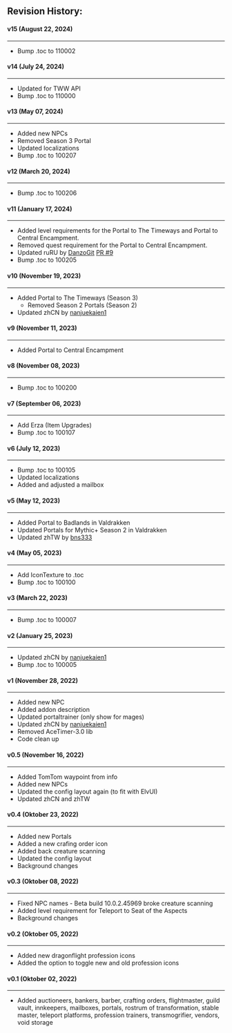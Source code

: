 ## Revision History:

#### v15 (August 22, 2024)
-------------------------------
* Bump .toc to 110002

#### v14 (July 24, 2024)
-------------------------------
* Updated for TWW API
* Bump .toc to 110000

#### v13 (May 07, 2024)
-------------------------------
* Added new NPCs
* Removed Season 3 Portal
* Updated localizations
* Bump .toc to 100207

#### v12 (March 20, 2024)
-------------------------------
* Bump .toc to 100206

#### v11 (January 17, 2024)
-------------------------------
* Added level requirements for the Portal to The Timeways and Portal to Central Encampment.
* Removed quest requirement for the Portal to Central Encampment.
* Updated ruRU by [DanzoGit](https://github.com/DanzoGit) [PR #9](https://github.com/Dathwada/handynotes-valdrakken/pull/9)
* Bump .toc to 100205

#### v10 (November 19, 2023)
-------------------------------
* Added Portal to The Timeways (Season 3)
    * Removed Season 2 Portals (Season 2)
* Updated zhCN by [nanjuekaien1](https://github.com/nanjuekaien1)

#### v9 (November 11, 2023)
-------------------------------
* Added Portal to Central Encampment

#### v8 (November 08, 2023)
-------------------------------
* Bump .toc to 100200

#### v7 (September 06, 2023)
-------------------------------
* Add Erza (Item Upgrades)
* Bump .toc to 100107

#### v6 (July 12, 2023)
-------------------------------
* Bump .toc to 100105
* Updated localizations
* Added and adjusted a mailbox

#### v5 (May 12, 2023)
-------------------------------
* Added Portal to Badlands in Valdrakken
* Updated Portals for Mythic+ Season 2 in Valdrakken
* Updated zhTW by [bns333](https://legacy.curseforge.com/members/bns333)

#### v4 (May 05, 2023)
-------------------------------
* Add IconTexture to .toc
* Bump .toc to 100100

#### v3 (March 22, 2023)
-------------------------------
* Bump .toc to 100007

#### v2 (January 25, 2023)
-------------------------------
* Updated zhCN by [nanjuekaien1](https://github.com/Dathwada/handynotes-valdrakken/pull/2)
* Bump .toc to 100005

#### v1 (November 28, 2022)
-------------------------------
* Added new NPC
* Added addon description
* Updated portaltrainer (only show for mages)
* Updated zhCN by [nanjuekaien1](https://github.com/Dathwada/handynotes-valdrakken/pull/1)
* Removed AceTimer-3.0 lib
* Code clean up

#### v0.5 (November 16, 2022)
-------------------------------
* Added TomTom waypoint from info
* Added new NPCs
* Updated the config layout again (to fit with ElvUI)
* Updated zhCN and zhTW

#### v0.4 (Oktober 23, 2022)
-------------------------------
* Added new Portals
* Added a new crafing order icon
* Added back creature scanning
* Updated the config layout
* Background changes

#### v0.3 (Oktober 08, 2022)
-------------------------------
* Fixed NPC names - Beta build 10.0.2.45969 broke creature scanning
* Added level requirement for Teleport to Seat of the Aspects
* Background changes

#### v0.2 (Oktober 05, 2022)
-------------------------------
* Added new dragonflight profession icons
* Added the option to toggle new and old profession icons

#### v0.1 (Oktober 02, 2022)
-------------------------------
* Added auctioneers, bankers, barber, crafting orders, flightmaster, guild vault, innkeepers, mailboxes, portals, rostrum of transformation, stable master, teleport platforms, profession trainers, transmogrifier, vendors, void storage
